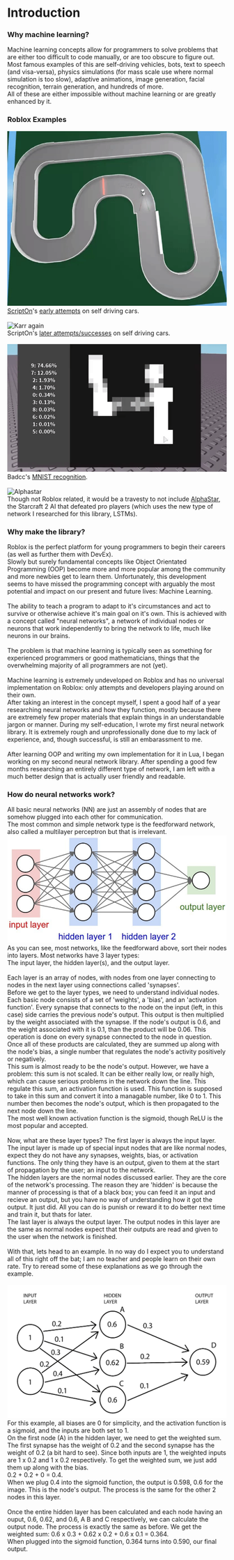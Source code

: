 # Introduction

### Why machine learning?
Machine learning concepts allow for programmers to solve problems that are either too difficult to code manually, or are too obscure to figure out.<br> 
Most famous examples of this are self-driving vehicles, bots, text to speech (and visa-versa), physics simulations (for mass scale use where normal simulation is too slow), adaptive animations, image generation, facial recognition, terrain generation, and hundreds of more.<br> 
All of these are either impossible without machine learning or are greatly enhanced by it.<br>

### Roblox Examples
![Karr](images/karr.gif)<br>
[ScriptOn](https://devforum.roblox.com/u/scripton/summary)'s [early attempts](https://www.reddit.com/r/roblox/comments/7t3a58/i_made_a_neural_network_ai_car_that_can_drive/) on self driving cars.<br><br>
![Karr again](images/karr2.gif)<br>
ScriptOn's [later attempts/successes](https://devforum.roblox.com/t/self-driving-neural-network-cop-cars/190323) on self driving cars.<br><br>
![Digit recognition](images/badcc.gif)<br>
Badcc's [MNIST recognition](https://www.youtube.com/watch?v=O7mNPUyFY7U).<br><br>
![Alphastar](images/alphastar.gif)<br>
Though not Roblox related, it would be a travesty to not include [AlphaStar](https://deepmind.com/blog/article/alphastar-mastering-real-time-strategy-game-starcraft-ii), the Starcraft 2 AI that defeated pro players (which uses the new type of network I researched for this library, LSTMs).

### Why make the library?
Roblox is the perfect platform for young programmers to begin their careers (as well as further them with DevEx). <br>Slowly but surely fundamental concepts like
Object Orientated Programming (OOP) become more and more popular among the community and more newbies get to learn them. 
Unfortunately, this development seems to have missed the programming concept with arguably the most potential and impact on our present and future lives: Machine Learning. <br><br>
The ability to teach a program to adapt to it's circumstances and act to survive or otherwise achieve it's main goal on it's own. This is achieved with a concept
called "neural networks", a network of individual nodes or neurons that work independently to bring the network to life, much like neurons in our brains.<br><br>
The problem is that machine learning is typically seen as something for experienced programmers or good mathematicians, things that the overwhelming majority of
all programmers are not (yet).<br><br>
Machine learning is extremely undeveloped on Roblox and has no universal implementation on Roblox: only attempts and developers playing around on their own.<br>
After taking an interest in the concept myself, I spent a good half of a year researching neural networks and how they function, 
mostly because there are extremely few proper materials that explain things in an understandable jargon or manner. During my self-education, I wrote my first
neural network library. It is extremely rough and unprofessionally done due to my lack of experience, and, though successful, is still an embarassment to me.<br><br>
After learning OOP and writing my own implementation for it in Lua, I began working on my second neural network library. After spending a good few months researching
an entirely different type of network, I am left with a much better design that is actually user friendly and readable. 

### How do neural networks work?
All basic neural networks (NN) are just an assembly of nodes that are somehow plugged into each other for communication.<br>
The most common and simple network type is the feedforward network, also called a multilayer perceptron but that is irrelevant.
![A neural network](images/networkExample2.jpeg)
As you can see, most networks, like the feedforward above, sort their nodes into layers. Most networks have 3 layer types:<br>
The input layer, the hidden layer(s), and the output layer.<br><br>
Each layer is an array of nodes, with nodes from one layer connecting to nodes in the next layer using connections called 'synapses'.<br>
Before we get to the layer types, we need to understand individual nodes. Each basic node consists of a set of 'weights', a 'bias', and an 'activation function'.
Every synapse that connects to the node on the input (left, in this case) side carries the previous node's output. This output is then multiplied by the weight associated with the synapse. If the node's output is 0.6, and the weight associated with it is 0.1, than the product will be 0.06. This operation is done on every synapse connected to the node in question. Once all of these products are calculated, they are summed up along with the node's bias, a single number that regulates the node's activity positively or negatively.<br>
This sum is almost ready to be the node's output. However, we have a problem: this sum is not scaled. It can be either really low, or really high, which can cause serious problems in the network down the line. This regulate this sum, an activation function is used. This function is supposed to take in this sum and convert it into a managable number, like 0 to 1. This number then becomes the node's output, which is then propagated to the next node down the line.<br>
The most well known activation function is the sigmoid, though ReLU is the most popular and accepted.<br><br>
Now, what are these layer types? The first layer is always the input layer. The input layer is made up of special input nodes that are like normal nodes, expect they do not have any synapses, weights, bias, or activation functions. The only thing they have is an output, given to them at the start of propagation by the user; an input to the network.<br>
The hidden layers are the normal nodes discussed earlier. They are the core of the network's processing. The reason they are 'hidden' is because the manner of processing is that of a black box; you can feed it an input and recieve an output, but you have no way of understanding how it got the output. It just did. All you can do is punish or reward it to do better next time and train it, but thats for later.<br>
The last layer is always the output layer. The output nodes in this layer are the same as normal nodes expect that their outputs are read and given to the user when the network is finished.<br><br>
With that, lets head to an example. In no way do I expect you to understand all of this right off the bat; I am no teacher and people learn on their own rate. Try to reread some of these explanations as we go through the example.<br><br>
![A neural network propagation](images/networkExample.png)
For this example, all biases are 0 for simplicity, and the activation function is a sigmoid, and the inputs are both set to 1.<br>
On the first node (A) in the hidden layer, we need to get the weighted sum. The first synapse has the weight of 0.2 and the second synapse has the weight of 0.2 (a bit hard to see). Since both inputs are 1, the weighted inputs are 1 x 0.2 and 1 x 0.2 respectively. To get the weighted sum, we just add them up along with the bias.<br>
0.2 + 0.2 + 0 = 0.4.<br>
When we plug 0.4 into the sigmoid function, the output is 0.598, 0.6 for the image. This is the node's output. The process is the same for the other 2 nodes in this layer.<br><br>
Once the entire hidden layer has been calculated and each node having an ouput, 0.6, 0.62, and 0.6, A B and C respectively, we can calculate the output node. The process is exactly the same as before. We get the weighted sum: 0.6 x 0.3  +  0.62 x 0.2  +  0.6 x 0.1  = 0.364.<br>
When plugged into the sigmoid function, 0.364 turns into 0.590, our final output.

